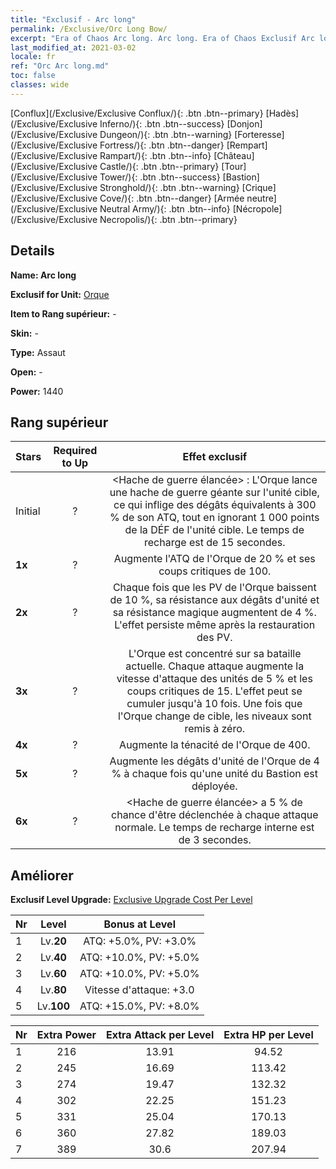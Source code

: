 ```yaml
---
title: "Exclusif - Arc long"
permalink: /Exclusive/Orc Long Bow/
excerpt: "Era of Chaos Arc long. Arc long. Era of Chaos Exclusif Arc long. Orque Exclusif."
last_modified_at: 2021-03-02
locale: fr
ref: "Orc Arc long.md"
toc: false
classes: wide
---
```

 [Conflux](/Exclusive/Exclusive Conflux/){: .btn .btn--primary} [Hadès](/Exclusive/Exclusive Inferno/){: .btn .btn--success} [Donjon](/Exclusive/Exclusive Dungeon/){: .btn .btn--warning} [Forteresse](/Exclusive/Exclusive Fortress/){: .btn .btn--danger} [Rempart](/Exclusive/Exclusive Rampart/){: .btn .btn--info} [Château](/Exclusive/Exclusive Castle/){: .btn .btn--primary} [Tour](/Exclusive/Exclusive Tower/){: .btn .btn--success} [Bastion](/Exclusive/Exclusive Stronghold/){: .btn .btn--warning} [Crique](/Exclusive/Exclusive Cove/){: .btn .btn--danger} [Armée neutre](/Exclusive/Exclusive Neutral Army/){: .btn .btn--info} [Nécropole](/Exclusive/Exclusive Necropolis/){: .btn .btn--primary} 

## Details
 **Name: Arc long** 

 **Exclusif for Unit:** [Orque](/units/Orc/) 

 **Item to Rang supérieur:** -

 **Skin:** -

 **Type:** Assaut

 **Open:** -

 **Power:** 1440

## Rang supérieur

  |     Stars    |  Required to Up | Effet exclusif |
  |:-------------|:---------------:|:---------------:|
  |  Initial  | ? | <Hache de guerre élancée> : L'Orque lance une hache de guerre géante sur l'unité cible, ce qui inflige des dégâts équivalents à 300 % de son ATQ, tout en ignorant 1 000 points de la DÉF de l'unité cible. Le temps de recharge est de 15 secondes. |
  | **1x** <i class="fas fa-star"/> | ? | Augmente l'ATQ de l'Orque de 20 % et ses coups critiques de 100. |
  | **2x** <i class="fas fa-star"/> | ? | Chaque fois que les PV de l'Orque baissent de 10 %, sa résistance aux dégâts d'unité et sa résistance magique augmentent de 4 %. L'effet persiste même après la restauration des PV. |
  | **3x** <i class="fas fa-star"/> | ? | L'Orque est concentré sur sa bataille actuelle. Chaque attaque augmente la vitesse d'attaque des unités de 5 % et les coups critiques de 15. L'effet peut se cumuler jusqu'à 10 fois. Une fois que l'Orque change de cible, les niveaux sont remis à zéro. |
  | **4x** <i class="fas fa-star"/> | ? | Augmente la ténacité de l'Orque de 400. |
  | **5x** <i class="fas fa-star"/> | ? | Augmente les dégâts d'unité de l'Orque de 4 % à chaque fois qu'une unité du Bastion est déployée. |
  | **6x** <i class="fas fa-star"/> | ? | <Hache de guerre élancée> a 5 % de chance d'être déclenchée à chaque attaque normale. Le temps de recharge interne est de 3 secondes. |


## Améliorer
 **Exclusif Level Upgrade:** [Exclusive Upgrade Cost Per Level](/Exclusive/ExclusiveUpgradeCostPerLevel/)

  |  Nr  |   Level  | Bonus at Level |
  |:-----|:--------:|:--------------:|
  | 1 | Lv.**20** | ATQ: +5.0%, PV: +3.0% |
  | 2 | Lv.**40** | ATQ: +10.0%, PV: +5.0% |
  | 3 | Lv.**60** | ATQ: +10.0%, PV: +5.0% |
  | 4 | Lv.**80** | Vitesse d'attaque: +3.0 |
  | 5 | Lv.**100** | ATQ: +15.0%, PV: +8.0% |


  |  Nr  |  Extra Power | Extra Attack per Level | Extra HP per Level |
  |:-----|:--------:|:--------:|:--------:|
  | 1 | 216 | 13.91 | 94.52 |
  | 2 | 245 | 16.69 | 113.42 |
  | 3 | 274 | 19.47 | 132.32 |
  | 4 | 302 | 22.25 | 151.23 |
  | 5 | 331 | 25.04 | 170.13 |
  | 6 | 360 | 27.82 | 189.03 |
  | 7 | 389 | 30.6 | 207.94 |


